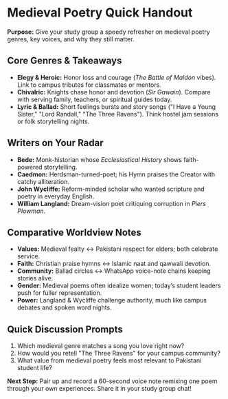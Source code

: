 # Medieval Poetry Quick Handout

**Purpose:** Give your study group a speedy refresher on medieval poetry genres, key voices, and why they still matter.

## Core Genres & Takeaways
- **Elegy & Heroic:** Honor loss and courage (*The Battle of Maldon* vibes). Link to campus tributes for classmates or mentors.
- **Chivalric:** Knights chase honor and devotion (*Sir Gawain*). Compare with serving family, teachers, or spiritual guides today.
- **Lyric & Ballad:** Short feelings bursts and story songs ("I Have a Young Sister," "Lord Randall," "The Three Ravens"). Think hostel jam sessions or folk storytelling nights.

## Writers on Your Radar
- **Bede:** Monk-historian whose *Ecclesiastical History* shows faith-powered storytelling.
- **Caedmon:** Herdsman-turned-poet; his Hymn praises the Creator with catchy alliteration.
- **John Wycliffe:** Reform-minded scholar who wanted scripture and poetry in everyday English.
- **William Langland:** Dream-vision poet critiquing corruption in *Piers Plowman*.

## Comparative Worldview Notes
- **Values:** Medieval fealty ↔ Pakistani respect for elders; both celebrate service.
- **Faith:** Christian praise hymns ↔ Islamic naat and qawwali devotion.
- **Community:** Ballad circles ↔ WhatsApp voice-note chains keeping stories alive.
- **Gender:** Medieval poems often idealize women; today’s student leaders push for fuller representation.
- **Power:** Langland & Wycliffe challenge authority, much like campus debates and spoken word nights.

## Quick Discussion Prompts
1. Which medieval genre matches a song you love right now?
2. How would you retell "The Three Ravens" for your campus community?
3. What value from medieval poetry feels most relevant to Pakistani student life?

**Next Step:** Pair up and record a 60-second voice note remixing one poem through your own experiences. Share it in your study group chat!
